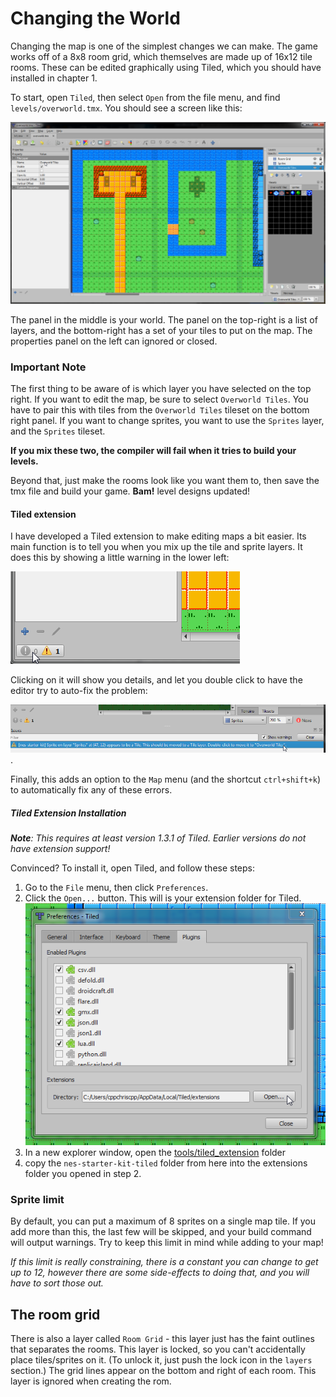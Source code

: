 # Changing the World

Changing the map is one of the simplest changes we can make. The game works off of a 8x8 room grid,
which themselves are made up of 16x12 tile rooms. These can be edited graphically using Tiled, which
you should have installed in chapter 1.

To start, open `Tiled`, then select `Open` from the file menu, and find `levels/overworld.tmx`. You should see
a screen like this: 

![Tiled](../images/tiled.png)

The panel in the middle is your world. The panel on the top-right is a list of layers, and the bottom-right
has a set of your tiles to put on the map. The properties panel on the left can ignored or closed.

### Important Note

The first thing to be aware of is which layer you have selected on the top right. If you want to edit the map,
be sure to select `Overworld Tiles`. You have to pair this with tiles from the `Overworld Tiles` tileset on the
bottom right panel. If you want to change sprites, you want to use the `Sprites` layer, and the `Sprites` tileset. 

**If you mix these two, the compiler will fail when it tries to build your levels.**

Beyond that, just make the rooms look like you want them to, then save the tmx file and build your game. 
**Bam!** level designs updated!

#### Tiled extension

I have developed a Tiled extension to make editing maps a bit easier. Its main function is to tell you when you 
mix up the tile and sprite layers. It does this by showing a little warning in the lower left: 

![Error Messages](../images/tiled_error_preview.png)

Clicking on it will show you details, and let you double click to have the editor try to auto-fix the problem:

![Error Details](../images/tiled_error.png).

Finally, this adds an option to the `Map` menu (and the shortcut `ctrl+shift+k`) to automatically fix any of
these errors.

##### Tiled Extension Installation

_**Note**: This requires at least version 1.3.1 of Tiled. Earlier versions do not have extension support!_

Convinced? To install it, open Tiled, and follow these steps:

1. Go to the `File` menu, then click `Preferences`. 
2. Click the `Open...` button. This will is your extension folder for Tiled.
![Tiled Extensions](../images/tiled_extensions.png) 
3. In a new explorer window, open the
[tools/tiled_extension](../../tools/tiled_extension) folder
4. copy the `nes-starter-kit-tiled` folder from here into the extensions folder you opened in step 2.

### Sprite limit

By default, you can put a maximum of 8 sprites on a single map tile. If you add more than this, the last
few will be skipped, and your build command will output warnings. Try to keep this limit in mind while 
adding to your map! 

_If this limit is really constraining, there is a constant you can change to get up to 12, however there
are some side-effects to doing that, and you will have to sort those out._

## The room grid

There is also a layer called `Room Grid` - this layer just has the faint outlines that separates the rooms. This
layer is locked, so you can't accidentally place tiles/sprites on it. (To unlock it, just push the lock icon in 
the `layers` section.) The grid lines appear on the bottom and right of each room. This layer is ignored when 
creating the rom.